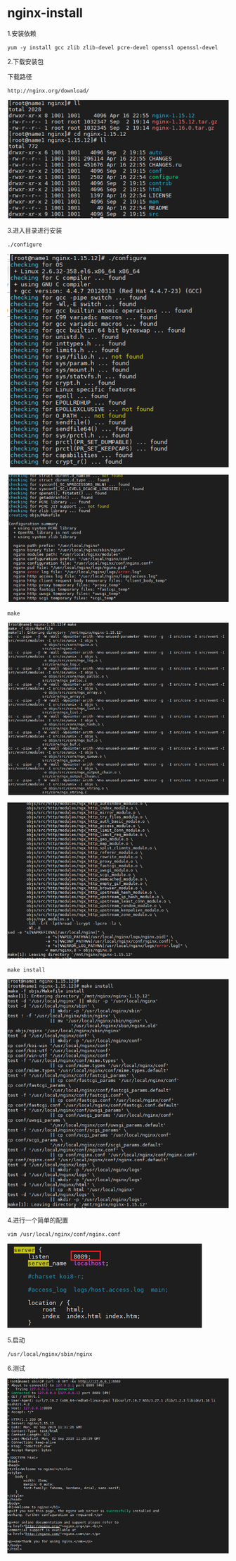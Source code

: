 # nginx-install

1.安装依赖

```shell
yum -y install gcc zlib zlib-devel pcre-devel openssl openssl-devel
```



2.下载安装包

下载路径

```shell
http://nginx.org/download/
```

![](../../image/nginx/nginx1.png)

3.进入目录进行安装

```shell
./configure
```

![](../../image/nginx/configura-start.png)

![](../../image/nginx/configura-end.png)

```shell
make
```

![](../../image/nginx/make-start.png)

![](../../image/nginx/make-end.png)

```shell
make install
```

![](../../image/nginx/make-install.png)

4.进行一个简单的配置

```shell
vim /usr/local/nginx/conf/nginx.conf
```

![](../../image/nginx/conf.png)

5.启动

```shell
/usr/local/nginx/sbin/nginx 
```



6.测试

![](../../image/nginx/test.png)